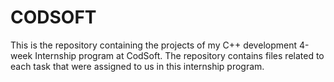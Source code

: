 # CODSOFT
This is the repository containing the projects of my C++ development 4-week Internship program at CodSoft.
The repository contains files related to each task that were assigned to us in this internship program.

